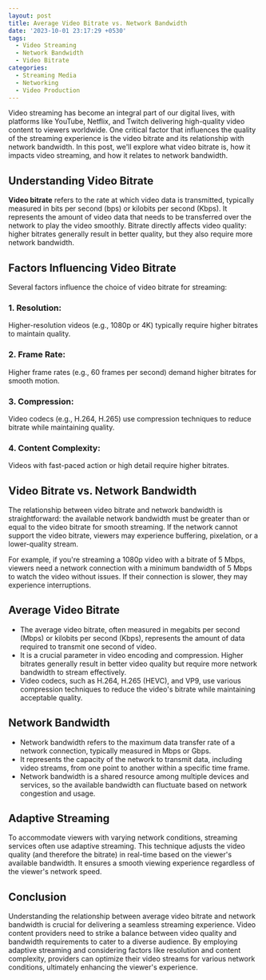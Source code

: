 ```yaml
---
layout: post
title: Average Video Bitrate vs. Network Bandwidth
date: '2023-10-01 23:17:29 +0530'
tags:
  - Video Streaming
  - Network Bandwidth
  - Video Bitrate
categories:
  - Streaming Media
  - Networking
  - Video Production
---
```


Video streaming has become an integral part of our digital lives, with platforms like YouTube, Netflix, and Twitch delivering high-quality video content to viewers worldwide. One critical factor that influences the quality of the streaming experience is the video bitrate and its relationship with network bandwidth. In this post, we'll explore what video bitrate is, how it impacts video streaming, and how it relates to network bandwidth.

## Understanding Video Bitrate

**Video bitrate** refers to the rate at which video data is transmitted, typically measured in bits per second (bps) or kilobits per second (Kbps). It represents the amount of video data that needs to be transferred over the network to play the video smoothly. Bitrate directly affects video quality: higher bitrates generally result in better quality, but they also require more network bandwidth.

## Factors Influencing Video Bitrate

Several factors influence the choice of video bitrate for streaming:

### 1. Resolution:

Higher-resolution videos (e.g., 1080p or 4K) typically require higher bitrates to maintain quality.

### 2. Frame Rate:

Higher frame rates (e.g., 60 frames per second) demand higher bitrates for smooth motion.

### 3. Compression:

Video codecs (e.g., H.264, H.265) use compression techniques to reduce bitrate while maintaining quality.

### 4. Content Complexity:

Videos with fast-paced action or high detail require higher bitrates.

## Video Bitrate vs. Network Bandwidth

The relationship between video bitrate and network bandwidth is straightforward: the available network bandwidth must be greater than or equal to the video bitrate for smooth streaming. If the network cannot support the video bitrate, viewers may experience buffering, pixelation, or a lower-quality stream.

For example, if you're streaming a 1080p video with a bitrate of 5 Mbps, viewers need a network connection with a minimum bandwidth of 5 Mbps to watch the video without issues. If their connection is slower, they may experience interruptions.

## Average Video Bitrate
  - The average video bitrate, often measured in megabits per second (Mbps) or kilobits per second (Kbps), represents the amount of data required to transmit one second of video.
  - It is a crucial parameter in video encoding and compression. Higher bitrates generally result in better video quality but require more network bandwidth to stream effectively.
  - Video codecs, such as H.264, H.265 (HEVC), and VP9, use various compression techniques to reduce the video's bitrate while maintaining acceptable quality.

## Network Bandwidth
  - Network bandwidth refers to the maximum data transfer rate of a network connection, typically measured in Mbps or Gbps.
  - It represents the capacity of the network to transmit data, including video streams, from one point to another within a specific time frame.
  - Network bandwidth is a shared resource among multiple devices and services, so the available bandwidth can fluctuate based on network congestion and usage.

## Adaptive Streaming

To accommodate viewers with varying network conditions, streaming services often use adaptive streaming. This technique adjusts the video quality (and therefore the bitrate) in real-time based on the viewer's available bandwidth. It ensures a smooth viewing experience regardless of the viewer's network speed.

## Conclusion

Understanding the relationship between average video bitrate and network bandwidth is crucial for delivering a seamless streaming experience. Video content providers need to strike a balance between video quality and bandwidth requirements to cater to a diverse audience. By employing adaptive streaming and considering factors like resolution and content complexity, providers can optimize their video streams for various network conditions, ultimately enhancing the viewer's experience.

